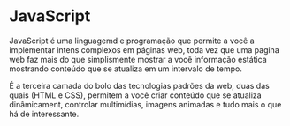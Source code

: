 # JavaScript

JavaScript é uma linguagemd e programação que permite a você a implementar intens complexos em páginas web, toda vez que uma pagina web faz mais do que simplismente mostrar a você informação estática mostrando conteúdo que se atualiza em um intervalo de tempo. 

É a terceira camada do bolo das tecnologias padrões da web, duas das quais (HTML e CSS), permitem a você criar conteúdo que se atualiza dinâmicament, controlar multimídias, imagens animadas e tudo mais o que há de interessante. 
